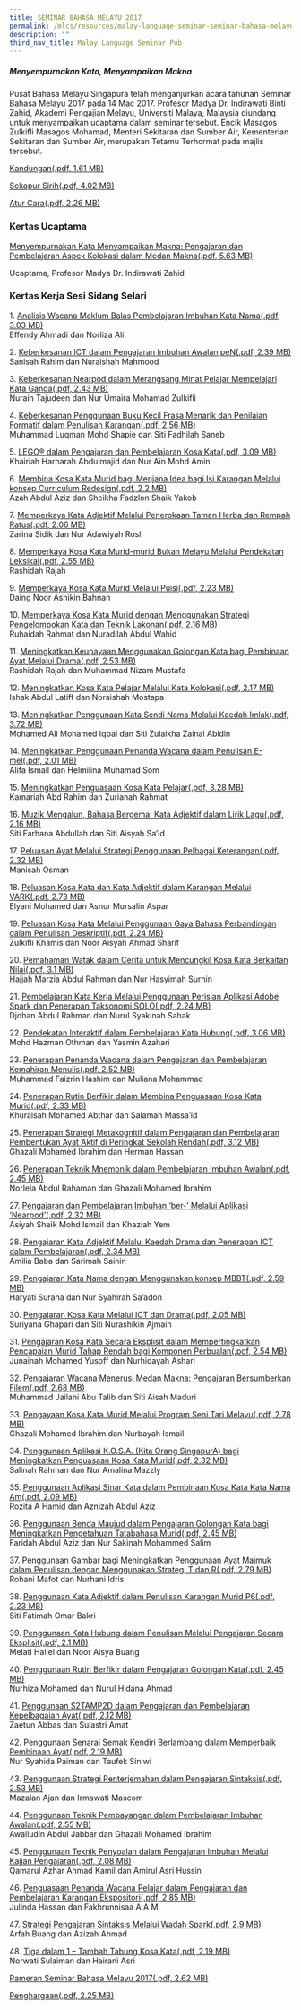 ```yaml
---
title: SEMINAR BAHASA MELAYU 2017
permalink: /mlcs/resources/malay-language-seminar-seminar-bahasa-melayu-publications/seminar-bahasa-melayu-2016/
description: ""
third_nav_title: Malay Language Seminar Pub
---
```

##### **Menyempurnakan Kata, Menyampaikan Makna**

Pusat Bahasa Melayu Singapura telah menganjurkan acara tahunan Seminar Bahasa Melayu 2017 pada 14 Mac 2017. Profesor Madya Dr. Indirawati Binti Zahid, Akademi Pengajian Melayu, Universiti Malaya, Malaysia diundang untuk menyampaikan ucaptama dalam seminar tersebut. Encik Masagos Zulkifli Masagos Mohamad, Menteri Sekitaran dan Sumber Air, Kementerian Sekitaran dan Sumber Air, merupakan Tetamu Terhormat pada majlis tersebut.

[Kandungan(.pdf, 1.61 MB)](/files/ml-seminar-2017---paper---kandungan.pdf)

[Sekapur Sirih(.pdf, 4.02 MB)](/files/ml-seminar-2017---paper---sekapur-sirih.pdf)

[Atur Cara(.pdf, 2.26 MB)](/files/ml-seminar-2017---paper---atur-cara.pdf)

### Kertas Ucaptama

[Menyempurnakan Kata Menyampaikan Makna: Pengajaran dan Pembelajaran Aspek Kolokasi dalam Medan Makna(.pdf, 5.63 MB)](/files/ml-seminar-2017---paper---ucaptama-compressed.pdf)

Ucaptama, Profesor Madya Dr. Indirawati Zahid

### Kertas Kerja Sesi Sidang Selari

1. [Analisis Wacana Maklum Balas Pembelajaran Imbuhan Kata Nama(.pdf, 3.03 MB)](https://academyofsingaporeteachers.moe.edu.sg/docs/librariesprovider6/ml-poetry-sg50/seminar-bahasa-melayu-2017/kertas-kerja-sesi-sidang-selari/ml-seminar-2017---paper---01.pdf?sfvrsn=7549118e_2 "Analisis Wacana Maklum Balas Pembelajaran Imbuhan Kata Nama")  
Effendy Ahmadi dan Norliza Ali

2. [Keberkesanan ICT dalam Pengajaran Imbuhan Awalan peN(.pdf, 2.39 MB)](https://academyofsingaporeteachers.moe.edu.sg/docs/librariesprovider6/ml-poetry-sg50/seminar-bahasa-melayu-2017/kertas-kerja-sesi-sidang-selari/ml-seminar-2017---paper---02.pdf?sfvrsn=8d499336_2 "Keberkesanan ICT dalam Pengajaran Imbuhan Awalan peN")  
Sanisah Rahim dan Nuraishah Mahmood

3. [Keberkesanan Nearpod dalam Merangsang Minat Pelajar Mempelajari Kata Ganda(.pdf, 2.43 MB)](https://academyofsingaporeteachers.moe.edu.sg/docs/librariesprovider6/ml-poetry-sg50/seminar-bahasa-melayu-2017/kertas-kerja-sesi-sidang-selari/ml-seminar-2017---paper---03.pdf?sfvrsn=288c6693_2 "Keberkesanan Nearpod dalam Merangsang Minat Pelajar Mempelajari Kata Ganda")  
Nurain Tajudeen dan Nur Umaira Mohamad Zulkifli

4. [Keberkesanan Penggunaan Buku Kecil Frasa Menarik dan Penilaian Formatif dalam Penulisan Karangan(.pdf, 2.56 MB)](https://academyofsingaporeteachers.moe.edu.sg/docs/librariesprovider6/ml-poetry-sg50/seminar-bahasa-melayu-2017/kertas-kerja-sesi-sidang-selari/ml-seminar-2017---paper---04.pdf?sfvrsn=1382f432_2 "Keberkesanan Penggunaan Buku Kecil Frasa Menarik dan Penilaian Formatif dalam Penulisan Karangan")  
Muhammad Luqman Mohd Shapie dan Siti Fadhilah Saneb

5. [LEGO® dalam Pengajaran dan Pembelajaran Kosa Kata(.pdf, 3.09 MB)](https://academyofsingaporeteachers.moe.edu.sg/docs/librariesprovider6/ml-poetry-sg50/seminar-bahasa-melayu-2017/kertas-kerja-sesi-sidang-selari/ml-seminar-2017---paper---05.pdf?sfvrsn=fe405c48_2 "LEGO® dalam Pengajaran dan Pembelajaran Kosa Kata")  
Khairiah Harharah Abdulmajid dan Nur Ain Mohd Amin

6. [Membina Kosa Kata Murid bagi Menjana Idea bagi Isi Karangan Melalui konsep Curriculum Redesign(.pdf, 2.2 MB)](https://academyofsingaporeteachers.moe.edu.sg/docs/librariesprovider6/ml-poetry-sg50/seminar-bahasa-melayu-2017/kertas-kerja-sesi-sidang-selari/ml-seminar-2017---paper---06.pdf?sfvrsn=2d07abb4_2 "Membina Kosa Kata Murid bagi Menjana Idea bagi Isi Karangan Melalui konsep Curriculum Redesign")  
Azah Abdul Aziz dan Sheikha Fadzlon Shaik Yakob

7. [Memperkaya Kata Adjektif Melalui Penerokaan Taman Herba dan Rempah Ratus(.pdf, 2.06 MB)](https://academyofsingaporeteachers.moe.edu.sg/docs/librariesprovider6/ml-poetry-sg50/seminar-bahasa-melayu-2017/kertas-kerja-sesi-sidang-selari/ml-seminar-2017---paper---07.pdf?sfvrsn=2e5ae696_2 "Memperkaya Kata Adjektif Melalui Penerokaan Taman Herba dan Rempah Ratus")  
Zarina Sidik dan Nur Adawiyah Rosli

8. [Memperkaya Kosa Kata Murid-murid Bukan Melayu Melalui Pendekatan Leksikal(.pdf, 2.55 MB)](https://academyofsingaporeteachers.moe.edu.sg/docs/librariesprovider6/ml-poetry-sg50/seminar-bahasa-melayu-2017/kertas-kerja-sesi-sidang-selari/ml-seminar-2017---paper---08.pdf?sfvrsn=a3912c3c_2 "Memperkaya Kosa Kata Murid-murid Bukan Melayu Melalui Pendekatan Leksikal")  
Rashidah Rajah

9. [Memperkaya Kosa Kata Murid Melalui Puisi(.pdf, 2.23 MB)](https://academyofsingaporeteachers.moe.edu.sg/docs/librariesprovider6/ml-poetry-sg50/seminar-bahasa-melayu-2017/kertas-kerja-sesi-sidang-selari/ml-seminar-2017---paper---09.pdf?sfvrsn=3f22a849_2 "Memperkaya Kosa Kata Murid Melalui Puisi")  
Daing Noor Ashikin Bahnan

10. [Memperkaya Kosa Kata Murid dengan Menggunakan Strategi Pengelompokan Kata dan Teknik Lakonan(.pdf, 2.16 MB)](https://academyofsingaporeteachers.moe.edu.sg/docs/librariesprovider6/ml-poetry-sg50/seminar-bahasa-melayu-2017/kertas-kerja-sesi-sidang-selari/ml-seminar-2017---paper---10.pdf?sfvrsn=4ee3a4e0_2 "Memperkaya Kosa Kata Murid dengan Menggunakan Strategi Pengelompokan Kata dan Teknik Lakonan")  
Ruhaidah Rahmat dan Nuradilah Abdul Wahid

11. [Meningkatkan Keupayaan Menggunakan Golongan Kata bagi Pembinaan Ayat Melalui Drama(.pdf, 2.53 MB)](https://academyofsingaporeteachers.moe.edu.sg/docs/librariesprovider6/ml-poetry-sg50/seminar-bahasa-melayu-2017/kertas-kerja-sesi-sidang-selari/ml-seminar-2017---paper---11.pdf?sfvrsn=d74cd182_2 "Meningkatkan Keupayaan Menggunakan Golongan Kata bagi Pembinaan Ayat Melalui Drama")  
Rashidah Rajah dan Muhammad Nizam Mustafa

12. [Meningkatkan Kosa Kata Pelajar Melalui Kata Kolokasi(.pdf, 2.17 MB)](https://academyofsingaporeteachers.moe.edu.sg/docs/librariesprovider6/ml-poetry-sg50/seminar-bahasa-melayu-2017/kertas-kerja-sesi-sidang-selari/ml-seminar-2017---paper---12.pdf?sfvrsn=dd0fd4aa_2 "Meningkatkan Kosa Kata Pelajar Melalui Kata Kolokasi")  
Ishak Abdul Latiff dan Noraishah Mostapa

13. [Meningkatkan Penggunaan Kata Sendi Nama Melalui Kaedah Imlak(.pdf, 3.72 MB)](https://academyofsingaporeteachers.moe.edu.sg/docs/librariesprovider6/ml-poetry-sg50/seminar-bahasa-melayu-2017/kertas-kerja-sesi-sidang-selari/ml-seminar-2017---paper---13.pdf?sfvrsn=1cd8f8db_2 "Meningkatkan Penggunaan Kata Sendi Nama Melalui Kaedah Imlak")  
Mohamed Ali Mohamed Iqbal dan Siti Zulaikha Zainal Abidin

14. [Meningkatkan Penggunaan Penanda Wacana dalam Penulisan E-mel(.pdf, 2.01 MB)](https://academyofsingaporeteachers.moe.edu.sg/docs/librariesprovider6/ml-poetry-sg50/seminar-bahasa-melayu-2017/kertas-kerja-sesi-sidang-selari/ml-seminar-2017---paper---14.pdf?sfvrsn=64d922c2_2 "Meningkatkan Penggunaan Penanda Wacana dalam Penulisan E-mel")  
Alifa Ismail dan Helmilina Muhamad Som

15. [Meningkatkan Penguasaan Kosa Kata Pelajar(.pdf, 3.28 MB)](https://academyofsingaporeteachers.moe.edu.sg/docs/librariesprovider6/ml-poetry-sg50/seminar-bahasa-melayu-2017/kertas-kerja-sesi-sidang-selari/ml-seminar-2017---paper---15.pdf?sfvrsn=ae491e02_2 "Meningkatkan Penguasaan Kosa Kata Pelajar")  
Kamariah Abd Rahim dan Zurianah Rahmat

16. [Muzik Mengalun, Bahasa Bergema: Kata Adjektif dalam Lirik Lagu(.pdf, 2.16 MB)](https://academyofsingaporeteachers.moe.edu.sg/docs/librariesprovider6/ml-poetry-sg50/seminar-bahasa-melayu-2017/kertas-kerja-sesi-sidang-selari/ml-seminar-2017---paper---16.pdf?sfvrsn=9d96b7fe_2 "Muzik Mengalun, Bahasa Bergema: Kata Adjektif dalam Lirik Lagu")  
Siti Farhana Abdullah dan Siti Aisyah Sa’id

17. [Peluasan Ayat Melalui Strategi Penggunaan Pelbagai Keterangan(.pdf, 2.32 MB)](https://academyofsingaporeteachers.moe.edu.sg/docs/librariesprovider6/ml-poetry-sg50/seminar-bahasa-melayu-2017/kertas-kerja-sesi-sidang-selari/ml-seminar-2017---paper---17.pdf?sfvrsn=6059349d_2 "Peluasan Ayat Melalui Strategi Penggunaan Pelbagai Keterangan")  
Manisah Osman

18. [Peluasan Kosa Kata dan Kata Adjektif dalam Karangan Melalui VARK(.pdf, 2.73 MB)](https://academyofsingaporeteachers.moe.edu.sg/docs/librariesprovider6/ml-poetry-sg50/seminar-bahasa-melayu-2017/kertas-kerja-sesi-sidang-selari/ml-seminar-2017---paper---18.pdf?sfvrsn=65ef3620_2 "Peluasan Kosa Kata dan Kata Adjektif dalam Karangan Melalui VARK")  
Elyani Mohamed dan Asnur Mursalin Aspar

19. [Peluasan Kosa Kata Melalui Penggunaan Gaya Bahasa Perbandingan dalam Penulisan Deskriptif(.pdf, 2.24 MB)](https://academyofsingaporeteachers.moe.edu.sg/docs/librariesprovider6/ml-poetry-sg50/seminar-bahasa-melayu-2017/kertas-kerja-sesi-sidang-selari/ml-seminar-2017---paper---19.pdf?sfvrsn=dd82d70f_2 "Peluasan Kosa Kata Melalui Penggunaan Gaya Bahasa Perbandingan dalam Penulisan Deskriptif")  
Zulkifli Khamis dan Noor Aisyah Ahmad Sharif

20. [Pemahaman Watak dalam Cerita untuk Mencungkil Kosa Kata Berkaitan Nilai(.pdf, 3.1 MB)](https://academyofsingaporeteachers.moe.edu.sg/docs/librariesprovider6/ml-poetry-sg50/seminar-bahasa-melayu-2017/kertas-kerja-sesi-sidang-selari/ml-seminar-2017---paper---20.pdf?sfvrsn=4045320b_2 "Pemahaman Watak dalam Cerita untuk Mencungkil Kosa Kata Berkaitan Nilai")  
Hajjah Marzia Abdul Rahman dan Nur Hasyimah Surnin

21. [Pembelajaran Kata Kerja Melalui Penggunaan Perisian Aplikasi Adobe Spark dan Penerapan Taksonomi SOLO(.pdf, 2.24 MB)](https://academyofsingaporeteachers.moe.edu.sg/docs/librariesprovider6/ml-poetry-sg50/seminar-bahasa-melayu-2017/kertas-kerja-sesi-sidang-selari/ml-seminar-2017---paper---21.pdf?sfvrsn=951da815_2 "Pembelajaran Kata Kerja Melalui Penggunaan Perisian Aplikasi Adobe Spark dan Penerapan Taksonomi SOLO")  
Djohan Abdul Rahman dan Nurul Syakinah Sahak

22. [Pendekatan Interaktif dalam Pembelajaran Kata Hubung(.pdf, 3.06 MB)](https://academyofsingaporeteachers.moe.edu.sg/docs/librariesprovider6/ml-poetry-sg50/seminar-bahasa-melayu-2017/kertas-kerja-sesi-sidang-selari/ml-seminar-2017---paper---22.pdf?sfvrsn=f250f597_2 "Pendekatan Interaktif dalam Pembelajaran Kata Hubung")  
Mohd Hazman Othman dan Yasmin Azahari

23. [Penerapan Penanda Wacana dalam Pengajaran dan Pembelajaran Kemahiran Menulis(.pdf, 2.52 MB)](https://academyofsingaporeteachers.moe.edu.sg/docs/librariesprovider6/ml-poetry-sg50/seminar-bahasa-melayu-2017/kertas-kerja-sesi-sidang-selari/ml-seminar-2017---paper---23.pdf?sfvrsn=3ce50885_2 "Penerapan Penanda Wacana dalam Pengajaran dan Pembelajaran Kemahiran Menulis")  
Muhammad Faizrin Hashim dan Muliana Mohammad

24. [Penerapan Rutin Berfikir dalam Membina Penguasaan Kosa Kata Murid(.pdf, 2.33 MB)](https://academyofsingaporeteachers.moe.edu.sg/docs/librariesprovider6/ml-poetry-sg50/seminar-bahasa-melayu-2017/kertas-kerja-sesi-sidang-selari/ml-seminar-2017---paper---24.pdf?sfvrsn=24aa161c_2 "Penerapan Rutin Berfikir dalam Membina Penguasaan Kosa Kata Murid")  
Khuraisah Mohamed Abthar dan Salamah Massa’id

25. [Penerapan Strategi Metakognitif dalam Pengajaran dan Pembelajaran Pembentukan Ayat Aktif di Peringkat Sekolah Rendah(.pdf, 3.12 MB)](https://academyofsingaporeteachers.moe.edu.sg/docs/librariesprovider6/ml-poetry-sg50/seminar-bahasa-melayu-2017/kertas-kerja-sesi-sidang-selari/ml-seminar-2017---paper---25.pdf?sfvrsn=1c277a15_2 "Penerapan Strategi Metakognitif dalam Pengajaran dan Pembelajaran Pembentukan Ayat Aktif di Peringkat Sekolah Rendah")  
Ghazali Mohamed Ibrahim dan Herman Hassan

26. [Penerapan Teknik Mnemonik dalam Pembelajaran Imbuhan Awalan(.pdf, 2.45 MB)](https://academyofsingaporeteachers.moe.edu.sg/docs/librariesprovider6/ml-poetry-sg50/seminar-bahasa-melayu-2017/kertas-kerja-sesi-sidang-selari/ml-seminar-2017---paper---26.pdf?sfvrsn=b0c7d340_2 "Penerapan Teknik Mnemonik dalam Pembelajaran Imbuhan Awalan")  
Norlela Abdul Rahaman dan Ghazali Mohamed Ibrahim

27. [Pengajaran dan Pembelajaran Imbuhan ‘ber-’ Melalui Aplikasi ‘Nearpod’(.pdf, 2.32 MB)](https://academyofsingaporeteachers.moe.edu.sg/docs/librariesprovider6/ml-poetry-sg50/seminar-bahasa-melayu-2017/kertas-kerja-sesi-sidang-selari/ml-seminar-2017---paper---27.pdf?sfvrsn=54f1a780_2 "Pengajaran dan Pembelajaran Imbuhan ‘ber-’ Melalui Aplikasi ‘Nearpod’")  
Asiyah Sheik Mohd Ismail dan Khaziah Yem

28. [Pengajaran Kata Adjektif Melalui Kaedah Drama dan Penerapan ICT dalam Pembelajaran(.pdf, 2.34 MB)](https://academyofsingaporeteachers.moe.edu.sg/docs/librariesprovider6/ml-poetry-sg50/seminar-bahasa-melayu-2017/kertas-kerja-sesi-sidang-selari/ml-seminar-2017---paper---28.pdf?sfvrsn=482f006e_2 "Pengajaran Kata Adjektif Melalui Kaedah Drama dan Penerapan ICT dalam Pembelajaran")  
Amilia Baba dan Sarimah Sainin

29. [Pengajaran Kata Nama dengan Menggunakan konsep MBBT(.pdf, 2.59 MB)](https://academyofsingaporeteachers.moe.edu.sg/docs/librariesprovider6/ml-poetry-sg50/seminar-bahasa-melayu-2017/kertas-kerja-sesi-sidang-selari/ml-seminar-2017---paper---29.pdf?sfvrsn=984dbf95_2 "Pengajaran Kata Nama dengan Menggunakan konsep MBBT")  
Haryati Surana dan Nur Syahirah Sa’adon

30. [Pengajaran Kosa Kata Melalui ICT dan Drama(.pdf, 2.05 MB)](https://academyofsingaporeteachers.moe.edu.sg/docs/librariesprovider6/ml-poetry-sg50/seminar-bahasa-melayu-2017/kertas-kerja-sesi-sidang-selari/ml-seminar-2017---paper---30.pdf?sfvrsn=f40e180a_2 "Pengajaran Kosa Kata Melalui ICT dan Drama")  
Suriyana Ghapari dan Siti Nurashikin Ajmain

31. [Pengajaran Kosa Kata Secara Eksplisit dalam Mempertingkatkan Pencapaian Murid Tahap Rendah bagi Komponen Perbualan(.pdf, 2.54 MB)](https://academyofsingaporeteachers.moe.edu.sg/docs/librariesprovider6/ml-poetry-sg50/seminar-bahasa-melayu-2017/kertas-kerja-sesi-sidang-selari/ml-seminar-2017---paper---31.pdf?sfvrsn=82e5ebe2_2 "Pengajaran Kosa Kata Secara Eksplisit dalam Mempertingkatkan Pencapaian Murid Tahap Rendah bagi Komponen Perbualan")  
Junainah Mohamed Yusoff dan Nurhidayah Ashari

32. [Pengajaran Wacana Menerusi Medan Makna: Pengajaran Bersumberkan Filem(.pdf, 2.68 MB)](https://academyofsingaporeteachers.moe.edu.sg/docs/librariesprovider6/ml-poetry-sg50/seminar-bahasa-melayu-2017/kertas-kerja-sesi-sidang-selari/ml-seminar-2017---paper---32.pdf?sfvrsn=7993fa3f_2 "Pengajaran Wacana Menerusi Medan Makna: Pengajaran Bersumberkan Filem")  
Muhammad Jailani Abu Talib dan Siti Aisah Maduri

33. [Pengayaan Kosa Kata Murid Melalui Program Seni Tari Melayu(.pdf, 2.78 MB)](https://academyofsingaporeteachers.moe.edu.sg/docs/librariesprovider6/ml-poetry-sg50/seminar-bahasa-melayu-2017/kertas-kerja-sesi-sidang-selari/ml-seminar-2017---paper---33.pdf?sfvrsn=94e0fd6a_2 "Pengayaan Kosa Kata Murid Melalui Program Seni Tari Melayu")  
Ghazali Mohamed Ibrahim dan Nurbayah Ismail

34. [Penggunaan Aplikasi K.O.S.A. (Kita Orang SingapurA) bagi Meningkatkan Penguasaan Kosa Kata Murid(.pdf, 2.32 MB)](https://academyofsingaporeteachers.moe.edu.sg/docs/librariesprovider6/ml-poetry-sg50/seminar-bahasa-melayu-2017/kertas-kerja-sesi-sidang-selari/ml-seminar-2017---paper---34.pdf?sfvrsn=e6066117_2 "Penggunaan Aplikasi K.O.S.A. (Kita Orang SingapurA) bagi Meningkatkan Penguasaan Kosa Kata Murid")  
Salinah Rahman dan Nur Amalina Mazzly

35. [Penggunaan Aplikasi Sinar Kata dalam Pembinaan Kosa Kata Kata Nama Am(.pdf, 2.09 MB)](https://academyofsingaporeteachers.moe.edu.sg/docs/librariesprovider6/ml-poetry-sg50/seminar-bahasa-melayu-2017/kertas-kerja-sesi-sidang-selari/ml-seminar-2017---paper---35.pdf?sfvrsn=b180f9ef_2 "Penggunaan Aplikasi Sinar Kata dalam Pembinaan Kosa Kata Kata Nama Am")  
Rozita A Hamid dan Aznizah Abdul Aziz

36. [Penggunaan Benda Maujud dalam Pengajaran Golongan Kata bagi Meningkatkan Pengetahuan Tatabahasa Murid(.pdf, 2.45 MB)](https://academyofsingaporeteachers.moe.edu.sg/docs/librariesprovider6/ml-poetry-sg50/seminar-bahasa-melayu-2017/kertas-kerja-sesi-sidang-selari/ml-seminar-2017---paper---36.pdf?sfvrsn=bc94609d_2 "Penggunaan Benda Maujud dalam Pengajaran Golongan Kata bagi Meningkatkan Pengetahuan Tatabahasa Murid")  
Faridah Abdul Aziz dan Nur Sakinah Mohammed Salim

37. [Penggunaan Gambar bagi Meningkatkan Penggunaan Ayat Majmuk dalam Penulisan dengan Menggunakan Strategi T dan R(.pdf, 2.79 MB)](https://academyofsingaporeteachers.moe.edu.sg/docs/librariesprovider6/ml-poetry-sg50/seminar-bahasa-melayu-2017/kertas-kerja-sesi-sidang-selari/ml-seminar-2017---paper---37.pdf?sfvrsn=b6f21a2f_2 "Penggunaan Gambar bagi Meningkatkan Penggunaan Ayat Majmuk dalam Penulisan dengan Menggunakan Strategi T dan R")  
Rohani Mafot dan Nurhani Idris

38. [Penggunaan Kata Adjektif dalam Penulisan Karangan Murid P6(.pdf, 2.23 MB)](https://academyofsingaporeteachers.moe.edu.sg/docs/librariesprovider6/ml-poetry-sg50/seminar-bahasa-melayu-2017/kertas-kerja-sesi-sidang-selari/ml-seminar-2017---paper---38.pdf?sfvrsn=c077d1a0_2 "Penggunaan Kata Adjektif dalam Penulisan Karangan Murid P6")  
Siti Fatimah Omar Bakri

39. [Penggunaan Kata Hubung dalam Penulisan Melalui Pengajaran Secara Eksplisit(.pdf, 2.1 MB)](https://academyofsingaporeteachers.moe.edu.sg/docs/librariesprovider6/ml-poetry-sg50/seminar-bahasa-melayu-2017/kertas-kerja-sesi-sidang-selari/ml-seminar-2017---paper---39.pdf?sfvrsn=612dd2d1_2 "Penggunaan Kata Hubung dalam Penulisan Melalui Pengajaran Secara Eksplisit")  
Melati Hallel dan Noor Aisya Buang

40. [Penggunaan Rutin Berfikir dalam Pengajaran Golongan Kata(.pdf, 2.45 MB)](https://academyofsingaporeteachers.moe.edu.sg/docs/librariesprovider6/ml-poetry-sg50/seminar-bahasa-melayu-2017/kertas-kerja-sesi-sidang-selari/ml-seminar-2017---paper---40.pdf?sfvrsn=59043b17_2 "Penggunaan Rutin Berfikir dalam Pengajaran Golongan Kata")  
Nurhiza Mohamed dan Nurul Hidana Ahmad

41. [Penggunaan S2TAMP2D dalam Pengajaran dan Pembelajaran Kepelbagaian Ayat(.pdf, 2.12 MB)](https://academyofsingaporeteachers.moe.edu.sg/docs/librariesprovider6/ml-poetry-sg50/seminar-bahasa-melayu-2017/kertas-kerja-sesi-sidang-selari/ml-seminar-2017---paper---41.pdf?sfvrsn=21a2a2d7_2 "Penggunaan S2TAMP2D dalam Pengajaran dan Pembelajaran Kepelbagaian Ayat")  
Zaetun Abbas dan Sulastri Amat

42. [Penggunaan Senarai Semak Kendiri Berlambang dalam Memperbaik Pembinaan Ayat(.pdf, 2.19 MB)](https://academyofsingaporeteachers.moe.edu.sg/docs/librariesprovider6/ml-poetry-sg50/seminar-bahasa-melayu-2017/kertas-kerja-sesi-sidang-selari/ml-seminar-2017---paper---42.pdf?sfvrsn=738130d8_2 "Penggunaan Senarai Semak Kendiri Berlambang dalam Memperbaik Pembinaan Ayat")  
Nur Syahida Paiman dan Taufek Siniwi

43. [Penggunaan Strategi Penterjemahan dalam Pengajaran Sintaksis(.pdf, 2.53 MB)](https://academyofsingaporeteachers.moe.edu.sg/docs/librariesprovider6/ml-poetry-sg50/seminar-bahasa-melayu-2017/kertas-kerja-sesi-sidang-selari/ml-seminar-2017---paper---43.pdf?sfvrsn=6043bdcd_2 "Penggunaan Strategi Penterjemahan dalam Pengajaran Sintaksis")  
Mazalan Ajan dan Irmawati Mascom

44. [Penggunaan Teknik Pembayangan dalam Pembelajaran Imbuhan Awalan(.pdf, 2.55 MB)](https://academyofsingaporeteachers.moe.edu.sg/docs/librariesprovider6/ml-poetry-sg50/seminar-bahasa-melayu-2017/kertas-kerja-sesi-sidang-selari/ml-seminar-2017---paper---44.pdf?sfvrsn=c69013_2 "Penggunaan Teknik Pembayangan dalam Pembelajaran Imbuhan Awalan")  
Awalludin Abdul Jabbar dan Ghazali Mohamed Ibrahim

45. [Penggunaan Teknik Penyoalan dalam Pengajaran Imbuhan Melalui Kajian Pengajaran(.pdf, 2.08 MB)](https://academyofsingaporeteachers.moe.edu.sg/docs/librariesprovider6/ml-poetry-sg50/seminar-bahasa-melayu-2017/kertas-kerja-sesi-sidang-selari/ml-seminar-2017---paper---45.pdf?sfvrsn=9e29205d_2 "Penggunaan Teknik Penyoalan dalam Pengajaran Imbuhan Melalui Kajian Pengajaran")  
Qamarul Azhar Ahmad Kamil dan Amirul Asri Hussin

46. [Penguasaan Penanda Wacana Pelajar dalam Pengajaran dan Pembelajaran Karangan Ekspositori(.pdf, 2.85 MB)](https://academyofsingaporeteachers.moe.edu.sg/docs/librariesprovider6/ml-poetry-sg50/seminar-bahasa-melayu-2017/kertas-kerja-sesi-sidang-selari/ml-seminar-2017---paper---46.pdf?sfvrsn=4cc68ac5_2 "Penguasaan Penanda Wacana Pelajar dalam Pengajaran dan Pembelajaran Karangan Ekspositori")  
Julinda Hassan dan Fakhrunnisaa A A M

47. [Strategi Pengajaran Sintaksis Melalui Wadah Spark(.pdf, 2.9 MB)](https://academyofsingaporeteachers.moe.edu.sg/docs/librariesprovider6/ml-poetry-sg50/seminar-bahasa-melayu-2017/kertas-kerja-sesi-sidang-selari/ml-seminar-2017---paper---47.pdf?sfvrsn=cd704359_2 "Strategi Pengajaran Sintaksis Melalui Wadah Spark")  
Arfah Buang dan Azizah Ahmad

48. [Tiga dalam 1 – Tambah Tabung Kosa Kata(.pdf, 2.19 MB)](https://academyofsingaporeteachers.moe.edu.sg/docs/librariesprovider6/ml-poetry-sg50/seminar-bahasa-melayu-2017/kertas-kerja-sesi-sidang-selari/ml-seminar-2017---paper---48.pdf?sfvrsn=f08059da_2 "Tiga dalam 1 – Tambah Tabung Kosa Kata")  
Norwati Sulaiman dan Hairani Asri

[Pameran Seminar Bahasa Melayu 2017(.pdf, 2.62 MB)](https://academyofsingaporeteachers.moe.edu.sg/docs/librariesprovider6/ml-poetry-sg50/seminar-bahasa-melayu-2017/ml-seminar-2017---paper---pameran.pdf?sfvrsn=bdbb1918_2 "Pameran Seminar Bahasa Melayu 2017")

[Penghargaan(.pdf, 2.25 MB)](https://academyofsingaporeteachers.moe.edu.sg/docs/librariesprovider6/ml-poetry-sg50/seminar-bahasa-melayu-2017/ml-seminar-2017---paper---penghargaan.pdf?sfvrsn=e40c960f_2 "Penghargaan")